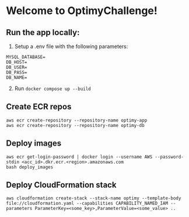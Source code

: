 # Welcome to OptimyChallenge!

## Run the app locally:
1. Setup a .env file with the following parameters:
```MYSQL_ROOT_PASSWORD=
MYSQL_DATABASE=
DB_HOST=
DB_USER=
DB_PASS=
DB_NAME=
```
2. Run `docker compose up --build`

## Create ECR repos
```
aws ecr create-repository --repository-name optimy-app
aws ecr create-repository --repository-name optimy-db
```

## Deploy images
```
aws ecr get-login-password | docker login --username AWS --password-stdin <acc_id>.dkr.ecr.<region>.amazonaws.com
bash deploy_images
```

## Deploy CloudFormation stack
```
aws cloudformation create-stack --stack-name optimy --template-body file://cloudformation.yaml --capabilities CAPABILITY_NAMED_IAM --parameters ParameterKey=<some_key>,ParameterValue=<some_value> .. 
```
